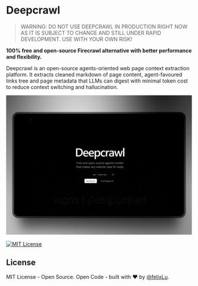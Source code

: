 # Deepcrawl

> WARNING: DO NOT USE DEEPCRAWL IN PRODUCTION RIGHT NOW AS IT IS SUBJECT TO CHANGE AND STILL UNDER RAPID DEVELOPMENT. USE WITH YOUR OWN RISK!

**100% free and open-source Firecrawl alternative with better performance and flexibility.**

Deepcrawl is an open-source agents-oriented web page context extraction platform. It extracts cleaned markdown of page content, agent-favoured links tree and page metadata that LLMs can digest with minimal token cost to reduce context switching and hallucination.

![shots](./public/og.jpg)

[![MIT License](https://img.shields.io/badge/License-MIT-green.svg)](https://opensource.org/licenses/MIT)

## License

MIT License - Open Source. Open Code - built with ❤️ by [@felixLu](https://x.com/felixlu1018).
